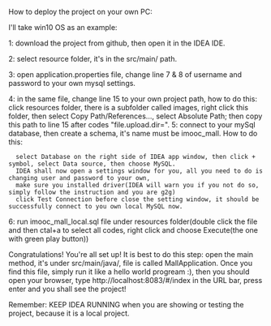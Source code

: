 How to deploy the project on your own PC:

I'll take win10 OS as an example:

1: download the project from github, then open it in the IDEA IDE.

2: select resource folder, it's in the src/main/ path.

3: open application.properties file, change line 7 & 8 of username and password to your own mysql settings.

4: in the same file, change line 15 to your own project path, how to do this: 
      click resources folder, there is a subfolder called images, right click this folder, then select Copy Path/References..., 
      select Absolute Path; then copy this path to line 15 after codes "file.upload.dir=".
5: connect to your mySql database, then create a schema, it's name must be imooc_mall. How to do this:

      select Database on the right side of IDEA app window, then click + symbol, select Data source, then choose MySQL.
      IDEA shall now open a settings window for you, all you need to do is changing user and password to your own, 
      make sure you installed driver(IDEA will warn you if you not do so, simply follow the instruction and you are g2g)
      click Test Connection before close the setting window, it should be successfully connect to you own local MySQL now.
    
6: run imooc_mall_local.sql file under resources folder(double click the file and then ctal+a to select all codes, right click and choose Execute(the one with green play button))

Congratulations! You're all set up! It is best to do this step:
open the main method, it's under src/main/java/, file is called MallApplication. Once you find this file, simply run it like a hello world progream :),
then you should open your browser, type http://localhost:8083/#/index in the URL bar, press enter and you shall see the project!

Remember: KEEP IDEA RUNNING when you are showing or testing the project, because it is a local project.
